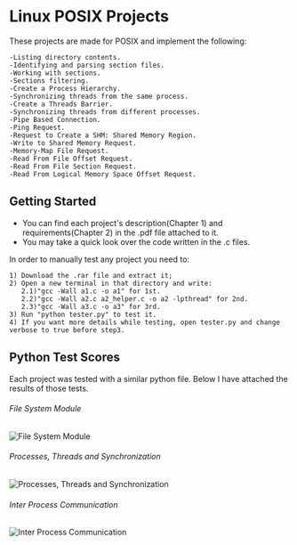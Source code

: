 # Linux POSIX Projects
These projects are made for POSIX and implement the following:
```
-Listing directory contents.
-Identifying and parsing section files.
-Working with sections.
-Sections filtering.
-Create a Process Hierarchy.
-Synchronizing threads from the same process.
-Create a Threads Barrier.
-Synchronizing threads from different processes.
-Pipe Based Connection.
-Ping Request.
-Request to Create a SHM: Shared Memory Region.
-Write to Shared Memory Request.
-Memory-Map File Request.
-Read From File Offset Request.
-Read From File Section Request.
-Read From Logical Memory Space Offset Request.
```

## Getting Started
* You can find each project's description(Chapter 1) and requirements(Chapter 2) in the .pdf file attached to it.
* You may take a quick look over the code written in the .c files.

In order to manually test any project you need to:
```
1) Download the .rar file and extract it;
2) Open a new terminal in that directory and write: 
   2.1)"gcc -Wall a1.c -o a1" for 1st.
   2.2)"gcc -Wall a2.c a2_helper.c -o a2 -lpthread" for 2nd.
   2.3)"gcc -Wall a3.c -o a3" for 3rd.
3) Run "python tester.py" to test it.
4) If you want more details while testing, open tester.py and change verbose to true before step3.
```

## Python Test Scores
Each project was tested with a similar python file. Below I have attached the results of those tests.
###### File System Module
![File System Module](https://user-images.githubusercontent.com/56603839/226363422-cb9f07a4-c0db-4cf2-bc8d-8ee6296d4693.png)
###### Processes, Threads and Synchronization
![Processes, Threads and Synchronization](https://user-images.githubusercontent.com/56603839/226363474-ab7306f6-eac7-4abb-8918-2c0860514b56.png)
###### Inter Process Communication
![Inter Process Communication](https://user-images.githubusercontent.com/56603839/226363535-2e61c458-8adb-4efb-83b2-4e095b055efd.png)
